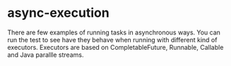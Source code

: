# async-execution


There are few examples of running tasks in asynchronous ways.
You can run the test to see have they behave when running with different kind of executors.
Executors are based on CompletableFuture, Runnable, Callable and Java parallle streams.
